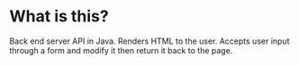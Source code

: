 <h1>What is this?</h1>
Back end server API in Java. Renders HTML to the user. Accepts user input through a form and modify it then return it back to the page.
